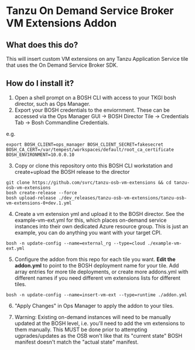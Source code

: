 # Tanzu On Demand Service Broker VM Extensions Addon

## What does this do?

This will insert custom VM extensions on any Tanzu Application Service tile that uses the On Demand Service Broker SDK.


## How do I install it?

1. Open a shell prompt on a BOSH CLI with access to your TKGI bosh director, such as Ops Manager.
2. Export your BOSH credentials to the enviornment.  These can be accessed via the Ops Manager GUI -> BOSH Director Tile -> Credentials Tab -> Bosh Commandline Credentials.    

e.g.
```
export BOSH_CLIENT=ops_manager BOSH_CLIENT_SECRET=fakesecret BOSH_CA_CERT=/var/tempest/workspaces/default/root_ca_certificate  BOSH_ENVIRONMENT=10.0.0.10
```
3. Copy or clone this repository onto this BOSH CLI workstation and create+upload the BOSH release to the director

```
git clone https://github.com/svrc/tanzu-osb-vm-extensions && cd tanzu-osb-vm-extensions
bosh create-release --force
bosh upload-release ./dev_releases/tanzu-osb-vm-extensions/tanzu-osb-vm-extensions-0+dev.1.yml 

```
4. Create a vm extension yml and upload it to the BOSH director.   See the example-vm-ext.yml for this, which places on-demand service instances into their own dedicated Azure resource group.   This is just an example, you can do anything you want with your target CPI. 
```
bosh -n update-config --name=external_rg --type=cloud ./example-vm-ext.yml
```
5. Configure the addon from this repo for each tile you want.   **Edit the addon.yml** to point to the BOSH deployment name for your tile.   Add array entries for more tile deployments, or create more addons.yml with different names if you need different vm extensions lists for different tiles. 
```
bosh -n update-config --name=insert-vm-ext --type=runtime ./addon.yml
```
6. "Apply Changes" in Ops Manager to apply the addon to your tiles.

7. Warning:  Existing on-demand instances will need to be manually updated at the BOSH level, i.e. you'll need to add the vm extensions to them manually.  This MUST be done prior to attempting ugprades/updates as the OSB won't like that its "current state" BOSH manifest doesn't match the "actual state" manifest.
